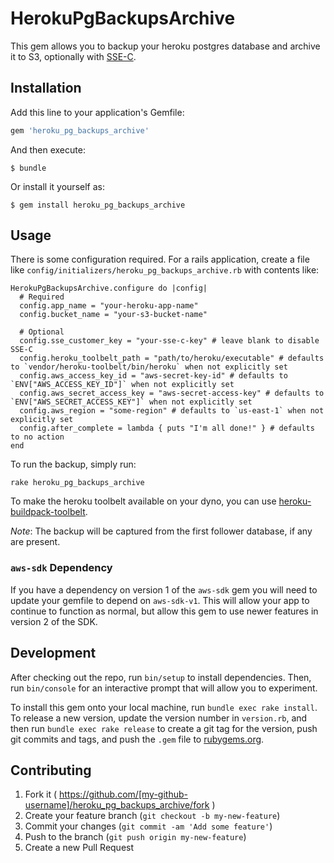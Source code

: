 # HerokuPgBackupsArchive

This gem allows you to backup your heroku postgres database and archive it to S3, optionally with [SSE-C](http://docs.aws.amazon.com/AmazonS3/latest/dev/ServerSideEncryptionCustomerKeys.html).

## Installation

Add this line to your application's Gemfile:

```ruby
gem 'heroku_pg_backups_archive'
```

And then execute:

    $ bundle

Or install it yourself as:

    $ gem install heroku_pg_backups_archive

## Usage

There is some configuration required. For a rails application, create a file like `config/initializers/heroku_pg_backups_archive.rb` with contents like:

```
HerokuPgBackupsArchive.configure do |config|
  # Required
  config.app_name = "your-heroku-app-name"
  config.bucket_name = "your-s3-bucket-name"

  # Optional
  config.sse_customer_key = "your-sse-c-key" # leave blank to disable SSE-C
  config.heroku_toolbelt_path = "path/to/heroku/executable" # defaults to `vendor/heroku-toolbelt/bin/heroku` when not explicitly set
  config.aws_access_key_id = "aws-secret-key-id" # defaults to `ENV["AWS_ACCESS_KEY_ID"]` when not explicitly set
  config.aws_secret_access_key = "aws-secret-access-key" # defaults to `ENV["AWS_SECRET_ACCESS_KEY"]` when not explicitly set
  config.aws_region = "some-region" # defaults to `us-east-1` when not explicitly set
  config.after_complete = lambda { puts "I'm all done!" } # defaults to no action
end
```

To run the backup, simply run:

```
rake heroku_pg_backups_archive
```

To make the heroku toolbelt available on your dyno, you can use [heroku-buildpack-toolbelt](https://github.com/gregburek/heroku-buildpack-toolbelt).

*Note*: The backup will be captured from the first follower database, if any are present.

### `aws-sdk` Dependency

If you have a dependency on version 1 of the `aws-sdk` gem you will need to update your gemfile to depend on `aws-sdk-v1`. This will allow your app to continue to function as normal, but allow this gem to use newer features in version 2 of the SDK.

## Development

After checking out the repo, run `bin/setup` to install dependencies. Then, run `bin/console` for an interactive prompt that will allow you to experiment.

To install this gem onto your local machine, run `bundle exec rake install`. To release a new version, update the version number in `version.rb`, and then run `bundle exec rake release` to create a git tag for the version, push git commits and tags, and push the `.gem` file to [rubygems.org](https://rubygems.org).

## Contributing

1. Fork it ( https://github.com/[my-github-username]/heroku_pg_backups_archive/fork )
2. Create your feature branch (`git checkout -b my-new-feature`)
3. Commit your changes (`git commit -am 'Add some feature'`)
4. Push to the branch (`git push origin my-new-feature`)
5. Create a new Pull Request
